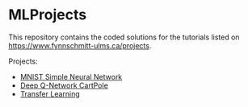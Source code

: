 # MLProjects

This repository contains the coded solutions for the tutorials listed on https://www.fynnschmitt-ulms.ca/projects.

Projects:
- <a href="https://github.com/FynnSu/MLProjects/tree/master/MNIST_Simple_Network">MNIST Simple Neural Network</a>
- <a href="https://github.com/FynnSu/MLProjects/tree/master/RL_CartPole">Deep Q-Network CartPole</a>
- <a href="https://github.com/FynnSu/MLProjects/tree/master/STL10">Transfer Learning</a>
